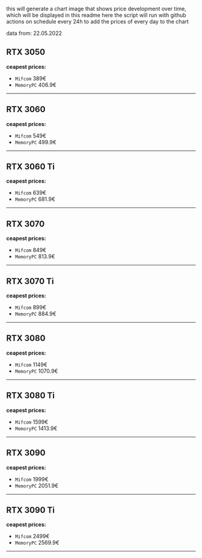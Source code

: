 this will generate a chart image that shows price development over time, which will be displayed in this readme here
the script will run with github actions on schedule every 24h to add the prices of every day to the chart

data from: 22.05.2022

## RTX 3050
**ceapest prices:**
  - `Mifcom` 389€
  - `MemoryPC` 406.9€
---
## RTX 3060
**ceapest prices:**
  - `Mifcom` 549€
  - `MemoryPC` 499.9€
---
## RTX 3060 Ti
**ceapest prices:**
  - `Mifcom` 639€
  - `MemoryPC` 681.9€
---
## RTX 3070
**ceapest prices:**
  - `Mifcom` 849€
  - `MemoryPC` 813.9€
---
## RTX 3070 Ti
**ceapest prices:**
  - `Mifcom` 899€
  - `MemoryPC` 884.9€
---
## RTX 3080
**ceapest prices:**
  - `Mifcom` 1149€
  - `MemoryPC` 1070.9€
---
## RTX 3080 Ti
**ceapest prices:**
  - `Mifcom` 1599€
  - `MemoryPC` 1413.9€
---
## RTX 3090
**ceapest prices:**
  - `Mifcom` 1999€
  - `MemoryPC` 2051.9€
---
## RTX 3090 Ti
**ceapest prices:**
  - `Mifcom` 2499€
  - `MemoryPC` 2569.9€
---

